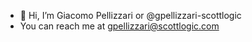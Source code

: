 - 👋 Hi, I’m Giacomo Pellizzari or @gpellizzari-scottlogic
- You can  reach me at gpellizzari@scottlogic.com

<!---
gpellizzari-scottlogic/gpellizzari-scottlogic is a ✨ special ✨ repository because its `README.md` (this file) appears on your GitHub profile.
You can click the Preview link to take a look at your changes.
--->
